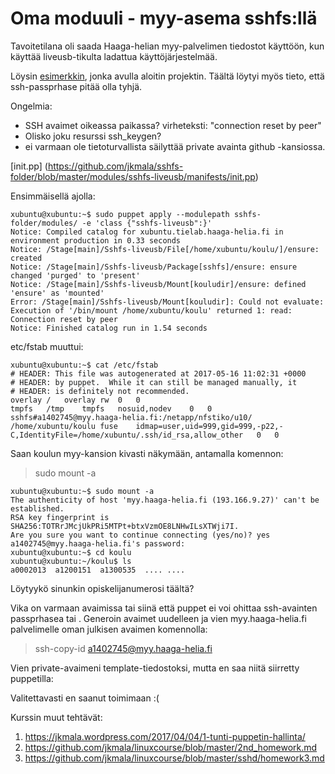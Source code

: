 # Oma moduuli - myy-asema sshfs:llä

Tavoitetilana oli saada Haaga-helian myy-palvelimen tiedostot käyttöön, kun käyttää liveusb-tikulta ladattua käyttöjärjestelmää.

Löysin [esimerkkin](https://lessknown.info/2011/08/managing-sshfs-with-puppet/), jonka avulla aloitin projektin. Täältä löytyi myös tieto, että ssh-passprhase pitää olla tyhjä.

Ongelmia:
- SSH avaimet oikeassa paikassa? virheteksti: "connection reset by peer"
- Olisko joku resurssi ssh_keygen?
- ei varmaan ole tietoturvallista säilyttää private avainta github -kansiossa.

[init.pp] (https://github.com/jkmala/sshfs-folder/blob/master/modules/sshfs-liveusb/manifests/init.pp)

Ensimmäisellä ajolla:

    xubuntu@xubuntu:~$ sudo puppet apply --modulepath sshfs-folder/modules/ -e 'class {"sshfs-liveusb":}'
    Notice: Compiled catalog for xubuntu.tielab.haaga-helia.fi in environment production in 0.33 seconds
    Notice: /Stage[main]/Sshfs-liveusb/File[/home/xubuntu/koulu/]/ensure: created
    Notice: /Stage[main]/Sshfs-liveusb/Package[sshfs]/ensure: ensure changed 'purged' to 'present'
    Notice: /Stage[main]/Sshfs-liveusb/Mount[kouludir]/ensure: defined 'ensure' as 'mounted'
    Error: /Stage[main]/Sshfs-liveusb/Mount[kouludir]: Could not evaluate: Execution of '/bin/mount /home/xubuntu/koulu' returned 1: read: Connection reset by peer
    Notice: Finished catalog run in 1.54 seconds

etc/fstab muuttui:

    xubuntu@xubuntu:~$ cat /etc/fstab 
    # HEADER: This file was autogenerated at 2017-05-16 11:02:31 +0000
    # HEADER: by puppet.  While it can still be managed manually, it
    # HEADER: is definitely not recommended.
    overlay	/	overlay	rw	0	0
    tmpfs	/tmp	tmpfs	nosuid,nodev	0	0
    sshfs#a1402745@myy.haaga-helia.fi:/netapp/nfstiko/u10/	/home/xubuntu/koulu	fuse	idmap=user,uid=999,gid=999,-p22,-C,IdentityFile=/home/xubuntu/.ssh/id_rsa,allow_other	0	0

Saan koulun myy-kansion kivasti näkymään, antamalla komennon:
> sudo mount -a

    xubuntu@xubuntu:~$ sudo mount -a
    The authenticity of host 'myy.haaga-helia.fi (193.166.9.27)' can't be established.
    RSA key fingerprint is SHA256:TOTRrJMcjUkPRi5MTPt+btxVzmOE8LNHwILsXTWji7I.
    Are you sure you want to continue connecting (yes/no)? yes
    a1402745@myy.haaga-helia.fi's password: 
    xubuntu@xubuntu:~$ cd koulu
    xubuntu@xubuntu:~/koulu$ ls
    a0002013  a1200151  a1300535  .... ....
    
Löytyykö sinunkin opiskelijanumerosi täältä?

Vika on varmaan avaimissa tai siinä että puppet ei voi ohittaa ssh-avainten passprhasea tai . Generoin avaimet uudelleen ja vien myy.haaga-helia.fi palvelimelle oman julkisen avaimen komennolla:
> ssh-copy-id a1402745@myy.haaga-helia.fi

Vien private-avaimeni template-tiedostoksi, mutta en saa niitä siirretty puppetilla:




Valitettavasti en saanut toimimaan :(

Kurssin muut tehtävät:
1. https://jkmala.wordpress.com/2017/04/04/1-tunti-puppetin-hallinta/
2. https://github.com/jkmala/linuxcourse/blob/master/2nd_homework.md
3. https://github.com/jkmala/linuxcourse/blob/master/sshd/homework3.md
